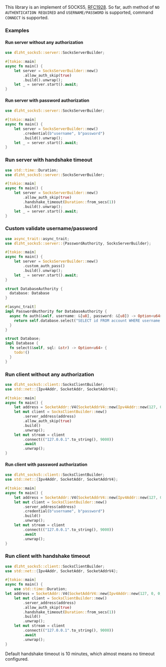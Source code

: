 This library is an implement of SOCKS5, [RFC1928](https://www.rfc-editor.org/rfc/rfc1928). So far, auth method of `NO AUTHENTICATION REQUIRED` and `USERNAME/PASSWORD` is supported, command `CONNECT` is supported.

### Examples

#### Run server without any authorization

```rust
use dlzht_socks5::server::SocksServerBuilder;

#[tokio::main]
async fn main() {
    let server = SocksServerBuilder::new()
        .allow_auth_skip(true)
        .build().unwrap();
    let _ = server.start().await;
}
```

#### Run server with password authorization

```rust
use dlzht_socks5::server::SocksServerBuilder;

#[tokio::main]
async fn main() {
    let server = SocksServerBuilder::new()
        .credential(b"username", b"password")
        .build().unwrap();
    let _ = server.start().await;
}
```

### Run server with handshake timeout

```rust
use std::time::Duration;
use dlzht_socks5::server::SocksServerBuilder;

#[tokio::main]
async fn main() {
    let server = SocksServerBuilder::new()
        .allow_auth_skip(true)
        .handshake_timeout(Duration::from_secs(1))
        .build().unwrap();
    let _ = server.start().await;
}
```

### Custom validate username/password

```rust
use async_trait::async_trait;
use dlzht_socks5::server::{PasswordAuthority, SocksServerBuilder};

#[tokio::main]
async fn main() {
    let server = SocksServerBuilder::new()
        .custom_auth_pass()
        .build().unwrap();
    let _ = server.start().await;
}

struct DatabaseAuthority {
  database: Database
}

#[async_trait]
impl PasswordAuthority for DatabaseAuthority {
  async fn auth(&self, username: &[u8], password: &[u8]) -> Option<u64> {
    return self.database.select("SELECT id FROM account WHERE username = #{username} AND password = #{password}")
  }
}

struct Database;
impl Database {
  fn select(&self, sql: &str) -> Option<u64> {
    todo!()
  }
}
```

### Run client without any authorization

```rust
use dlzht_socks5::client::SocksClientBuilder;
use std::net::{Ipv4Addr, SocketAddr, SocketAddrV4};

#[tokio::main]
async fn main() {
    let address = SocketAddr::V4(SocketAddrV4::new(Ipv4Addr::new(127, 0, 0, 1), 8080));
    let mut client = SocksClientBuilder::new()
        .server_address(address)
        .allow_auth_skip(true)
        .build()
        .unwrap();
    let mut stream = client
        .connect(("127.0.0.1".to_string(), 9000))
        .await
        .unwrap();
}
```

#### Run client with password authorization

```rust
use dlzht_socks5::client::SocksClientBuilder;
use std::net::{Ipv4Addr, SocketAddr, SocketAddrV4};

#[tokio::main]
async fn main() {
    let address = SocketAddr::V4(SocketAddrV4::new(Ipv4Addr::new(127, 0, 0, 1), 8080));
    let mut client = SocksClientBuilder::new()
        .server_address(address)
        .credential(b"username", b"password")
        .build()
        .unwrap();
    let mut stream = client
        .connect(("127.0.0.1".to_string(), 9000))
        .await
        .unwrap();
}
```

### Run client with handshake timeout

```rust
use dlzht_socks5::client::SocksClientBuilder;
use std::net::{Ipv4Addr, SocketAddr, SocketAddrV4};

#[tokio::main]
async fn main() {
    use std::time::Duration;
let address = SocketAddr::V4(SocketAddrV4::new(Ipv4Addr::new(127, 0, 0, 1), 8080));
    let mut client = SocksClientBuilder::new()
        .server_address(address)
        .allow_auth_skip(true)
        .handshake_timeout(Duration::from_secs(1))
        .build()
        .unwrap();
    let mut stream = client
        .connect(("127.0.0.1".to_string(), 9000))
        .await
        .unwrap();
}
```
Default handshake timeout is 10 minutes, which almost means no timeout configured.
